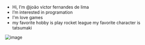  -  Hi, I’m @joão victor fernandes de lima
-  I’m interested in programation
-  I'm love games
-  my favorite hobby is play rocket league
   my favorite character is tatsumaki

 ![image](https://github.com/user-attachments/assets/79d04a74-95f4-47fa-909b-15d59ca2c2fc)
